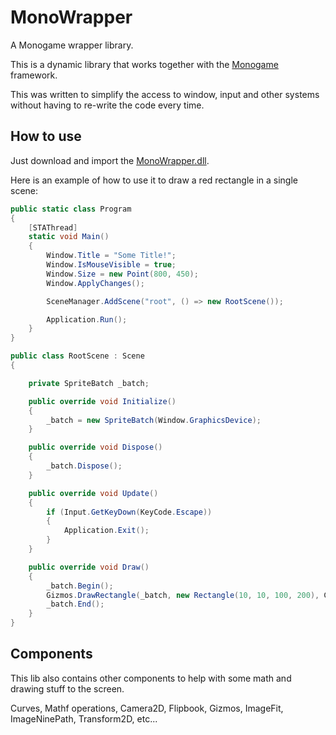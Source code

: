 # MonoWrapper

A Monogame wrapper library.

This is a dynamic library that works together with the [Monogame](https://monogame.net/) framework.

This was written to simplify the access to window, input and other systems without having to re-write the code every time.

## How to use

Just download and import the [MonoWrapper.dll](bin/Release/net6.0/MonoWrapper.dll).

Here is an example of how to use it to draw a red rectangle in a single scene:

```csharp
public static class Program
{
    [STAThread]
    static void Main()
    {
        Window.Title = "Some Title!";
        Window.IsMouseVisible = true;
        Window.Size = new Point(800, 450);
        Window.ApplyChanges();

        SceneManager.AddScene("root", () => new RootScene());

        Application.Run();
    }
}

public class RootScene : Scene
{

    private SpriteBatch _batch;

    public override void Initialize()
    {
        _batch = new SpriteBatch(Window.GraphicsDevice);
    }

    public override void Dispose()
    {
        _batch.Dispose();
    }

    public override void Update()
    {
        if (Input.GetKeyDown(KeyCode.Escape))
        {
            Application.Exit();
        }
    }

    public override void Draw()
    {
        _batch.Begin();
        Gizmos.DrawRectangle(_batch, new Rectangle(10, 10, 100, 200), Color.Red);
        _batch.End();
    }
}
```

## Components

This lib also contains other components to help with some math and drawing stuff to the screen.

Curves, Mathf operations, Camera2D, Flipbook, Gizmos, ImageFit, ImageNinePath, Transform2D, etc...
